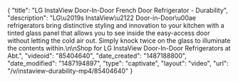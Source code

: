 {
    "title": "LG InstaView Door-In-Door French Door Refrigerator - Durability",
    "description": "LG\u2019s InstaView\u2122 Door-in-Door\u00ae refrigerators bring distinctive styling and innovation to your kitchen with a tinted glass panel that allows you to see inside the easy-access door without letting the cold air out. Simply knock twice on the glass to illuminate the contents within.\n\nShop for LG InstaView Door-In-Door Refrigerators at Abt.",
    "videoid": "85404640",
    "date_created": "1487188800",
    "date_modified": "1487194897",
    "type": "captivate",
    "layout": "video",
    "url": "\/v\/instaview-durability-mp4\/85404640"
}